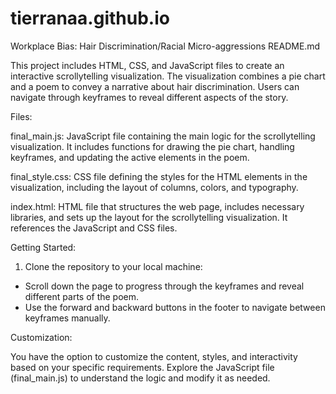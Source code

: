 # tierranaa.github.io

Workplace Bias: Hair Discrimination/Racial Micro-aggressions
README.md

This project includes HTML, CSS, and JavaScript files to create an interactive scrollytelling visualization. The visualization combines a pie chart and a poem to convey a narrative about hair discrimination. Users can navigate through keyframes to reveal different aspects of the story.

Files:

final_main.js: JavaScript file containing the main logic for the scrollytelling visualization. It includes functions for drawing the pie chart, handling keyframes, and updating the active elements in the poem.

final_style.css: CSS file defining the styles for the HTML elements in the visualization, including the layout of columns, colors, and typography.

index.html: HTML file that structures the web page, includes necessary libraries, and sets up the layout for the scrollytelling visualization. It references the JavaScript and CSS files.

Getting Started:

1. Clone the repository to your local machine:


- Scroll down the page to progress through the keyframes and reveal different parts of the poem.
- Use the forward and backward buttons in the footer to navigate between keyframes manually.

Customization:

You have the option to customize the content, styles, and interactivity based on your specific requirements. Explore the JavaScript file (final_main.js) to understand the logic and modify it as needed.


